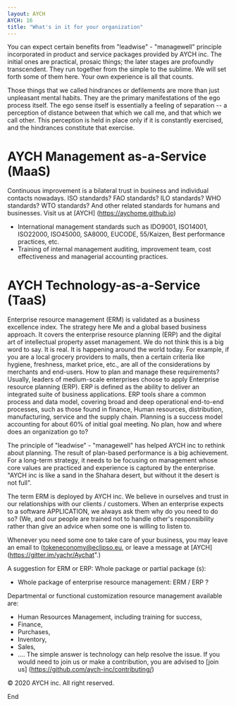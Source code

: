 ```yaml
---
layout: AYCH
AYCH: 16
title: "What's in it for your organization"
---
```


You can expect certain benefits from "leadwise" - "managewell" principle incorporated in product and service packages provided by AYCH inc. The initial ones are practical, prosaic things; the later stages are profoundly transcendent. They run together from the simple to the sublime. We will set forth some of them here. Your own experience is all that counts.

Those things that we called hindrances or defilements are more than just unpleasant mental habits. They are the primary manifestations of the ego process itself. The ego sense itself is essentially a feeling of separation -- a perception of distance between that which we call me, and that which we call other. This perception is held in place only if it is constantly exercised, and the hindrances constitute that exercise.


# AYCH Management as-a-Service (MaaS)
Continuous improvement is a bilateral trust in business and individual contacts nowadays.
ISO standards? FAO standards? ILO standards? WHO standards? WTO standards? And other related standards for humans and businesses.
Visit us at [AYCH] (https://aychome.github.io)
- International management standards such as IDO9001, ISO14001, ISO22000, ISO45000, SA8000, EUCODE, 55/Kaizen, Best performance practices, etc.
- Training of internal management auditing, improvement team, cost effectiveness and managerial accounting practices.


# AYCH Technology-as-a-Service (TaaS)

Enterprise resource management (ERM) is validated as a business excellence index. The strategy here Me and a global based business approach. It covers the enterprise resource planning (ERP) and the digital art of intellectual property asset management. We do not think this is a big word to say. It is real. It is happening around the world today. For example, if you are a local grocery providers to malls, then a certain criteria like hygiene, freshness, market price, etc., are all of the considerations by merchants and end-users.
How to plan and manage these requirements?
Usually, leaders of medium-scale enterprises choose to apply Enterprise resource planning (ERP). ERP is defined as the ability to deliver an integrated suite of business applications. ERP tools share a common process and data model, covering broad and deep operational end-to-end processes, such as those found in finance, Human resources, distribution, manufacturing, service and the supply chain. Planning is a success model accounting for about 60% of initial goal meeting. No plan, how and where does an organization go to?

The principle of "leadwise" - "managewell" has helped AYCH inc to rethink about planning. The result of plan-based performance is a big achievement. For a long-term strategy, it needs to be focusing on management whose core values are practiced and experience is captured by the enterprise.
"AYCH inc is like a sand in the Shahara desert, but without it the desert is not full".

The term ERM is deployed by AYCH inc. We believe in ourselves and trust in our relationships with our clients / customers.
When an enterprise expects to a software APPLICATION, we always ask them why do you need to do so? (We, and our people are trained not to handle other's responsibility rather than give an advice when some one is willing to listen to.

Whenever you need some one to take care of your business, you may leave an email to (tokeneconomy@eclipso.eu, or leave a message at [AYCH] (https://gitter.im/yachr/Aychat".)

A suggestion for ERM or ERP: Whole package or partial package (s):
- Whole package of enterprise resource management:
ERM / ERP ?

Departmental or functional customization resource management available are:
- Human Resources Management, including training for success,
- Finance,
- Purchases,
- Inventory,
- Sales,
- ....
The simple answer is technology can help resolve the issue.
If you would need to join us or make a contribution, you are advised to [join us] (https://github.com/aych-inc/contributing/)


© 2020 AYCH inc. All right reserved.

<p class="tc mt5 i">End</p>
